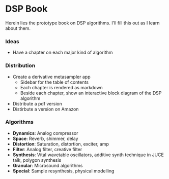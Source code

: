 # DSP Book

Herein lies the prototype book on DSP algorithms. I'll fill this out as I learn about them. 

### Ideas
 - Have a chapter on each major kind of algorithm

### Distribution
 - Create a derivative metasampler app
   - Sidebar for the table of contents
   - Each chapter is rendered as markdown
   - Beside each chapter, show an interactive block diagram of the DSP algorithm
 - Distribute a pdf version
 - Distirbute a version on Amazon

 ### Algorithms
  - **Dynamics**: Analog compressor
  - **Space**: Reverb, shimmer, delay
  - **Distortion**: Saturation, distortion, exciter, amp
  - **Filter**: Analog filter, creative filter
  - **Synthesis**: Vital wavetable oscillators, additive synth technique in JUCE talk, polygon synthesis
  - **Granular**: Microsound algorithms
  - **Special**: Sample resynthesis, physical modelling
